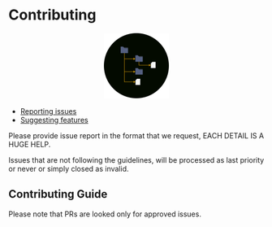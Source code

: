 # Contributing

<p align="center">
  <img src="media/tv-logo.png" width="128px" height="128px"/>
</p>

* [Reporting issues](https://amrdeveloper.github.io/TreeView/contribution/report/)
* [Suggesting features](https://amrdeveloper.github.io/TreeView/contribution/suggestion/)

Please provide issue report in the format that we request, EACH DETAIL IS A HUGE HELP.

Issues that are not following the guidelines,
will be processed as last priority or never or simply closed as invalid.

## Contributing Guide

Please note that PRs are looked only for approved issues.